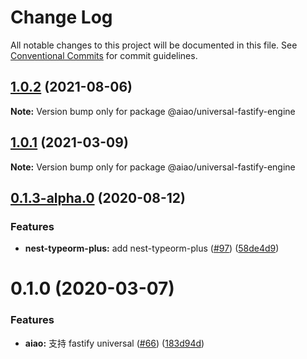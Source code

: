 # Change Log

All notable changes to this project will be documented in this file. See [Conventional Commits](https://conventionalcommits.org) for commit guidelines.

## [1.0.2](https://github.com/aiao-io/aiao/compare/@aiao/universal-fastify-engine@0.1.3-alpha.0...@aiao/universal-fastify-engine@1.0.2) (2021-08-06)

**Note:** Version bump only for package @aiao/universal-fastify-engine





## [1.0.1](https://github.com/aiao-io/aiao/compare/@aiao/universal-fastify-engine@0.1.3-alpha.0...@aiao/universal-fastify-engine@1.0.1) (2021-03-09)

**Note:** Version bump only for package @aiao/universal-fastify-engine

## [0.1.3-alpha.0](https://github.com/aiao-io/aiao/compare/@aiao/universal-fastify-engine@0.1.0...@aiao/universal-fastify-engine@0.1.3-alpha.0) (2020-08-12)

### Features

- **nest-typeorm-plus:** add nest-typeorm-plus ([#97](https://github.com/aiao-io/aiao/issues/97)) ([58de4d9](https://github.com/aiao-io/aiao/commit/58de4d9f6595824d86f59d4018ea4065c84f58fa))

# 0.1.0 (2020-03-07)

### Features

- **aiao:** 支持 fastify universal ([#66](https://github.com/aiao-io/aiao/issues/66)) ([183d94d](https://github.com/aiao-io/aiao/commit/183d94d77043430d89dd5c955545280cfb9b416e))

